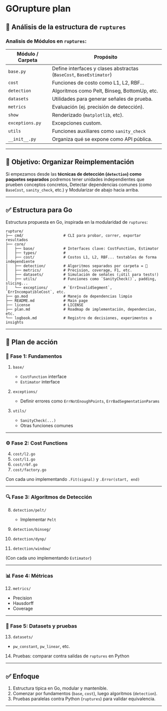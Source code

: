 # GOrupture plan

## 📂 Análisis de la estructura de `ruptures`

### Analisis de Módulos en `ruptures`:

| Módulo / Carpeta | Propósito                                                           |
| ---------------- | ------------------------------------------------------------------- |
| `base.py`        | Define interfaces y clases abstractas (`BaseCost`, `BaseEstimator`) |
| `cost`           | Funciones de costo como L1, L2, RBF...                              |
| `detection`      | Algoritmos como Pelt, Binseg, BottomUp, etc.                        |
| `datasets`       | Utilidades para generar señales de prueba.                          |
| `metrics`        | Evaluación (ej. precisión de detección).                            |
| `show`           | Renderizado (`matplotlib`, etc).                                    |
| `exceptions.py`  | Excepciones custom.                                                 |
| `utils`          | Funciones auxiliares como `sanity_check`                            |
| `__init__.py`    | Organiza qué se expone como API pública.                            |

---

## 📌 Objetivo: Organizar Reimplementación

Si empezamos desde las **técnicas de detección (`detection`) como paquetes separados** podremos tener unidades independientes que prueben conceptos concretos, Detectar dependencias comunes (como `BaseCost`, `sanity_check`, etc.) y Modularizar de abajo hacia arriba.

---

## ✅ Estructura para Go

Estructura propuesta en Go, inspirada en la modularidad de `ruptures`:

```text
rupture/
├── cmd/                  # CLI para probar, correr, exportar resultados
├── core/
│   ├── base/             # Interfaces clave: CostFunction, Estimator
│   ├── types/            # 
│   ├── cost/             # Costos L1, L2, RBF... testables de forma independiente
│   ├── detection/        # Algoritmos separados por carpeta = 💯
│   ├── metrics/          # Precision, coverage, F1, etc.
│   ├── datasets/         # Simulación de señales (¡útil para tests!)
│   ├── utils/            # Funciones como `SanityCheck()`, padding, slicing...
│   └── exceptions/       # `ErrInvalidSegment`, `ErrIncompatibleCost`, etc.
├── go.mod                # Manejo de dependencias limpio
├── README.md             # Main page
├── license               # LICENSE
├── plan.md               # Roadmap de implementación, dependencias, etc.
└── logbook.md            # Registro de decisiones, experimentos o insights

```

---

## 🚀 Plan de acción

### 🧱 **Fase 1: Fundamentos**

1. `base/`

   * `CostFunction` interface
   * `Estimator` interface

2. `exceptions/`

   * Definir errores como `ErrNotEnoughPoints`, `ErrBadSegmentationParams`

3. `utils/`

   * `SanityCheck(...)`
   * Otras funciones comunes

---

### ⚙️ **Fase 2: Cost Functions**

4. `cost/l2.go`
5. `cost/l1.go`
6. `cost/rbf.go`
7. `cost/factory.go`

Con cada uno implementando `.Fit(signal)` y `.Error(start, end)`

---

### 🔍 **Fase 3: Algoritmos de Detección**

8. `detection/pelt/`

   * Implementar `Pelt`
9. `detection/binseg/`
10. `detection/dynp/`
11. `detection/window/`

(Con cada uno implementando `Estimator`)

---

### 📊 **Fase 4: Métricas**

12. `metrics/`

* Precision
* Hausdorff
* Coverage

---

### 🧪 **Fase 5: Datasets y pruebas**

13. `datasets/`

* `pw_constant`, `pw_linear`, etc.

14. Pruebas: comparar contra salidas de `ruptures` en Python

---

## ✅ Enfoque

1. Estructura tipica en Go, modular y mantenible.
2. Comenzar por fundamentos (`base`, `cost`), luego algoritmos (`detection`).
3. Pruebas paralelas contra Python (`ruptures`) para validar equivalencia.

---

